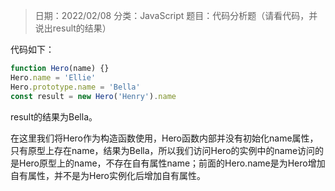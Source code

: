 > 日期：2022/02/08
分类：JavaScript
题目：代码分析题（请看代码，并说出result的结果）

代码如下：

```JavaScript
function Hero(name) {}
Hero.name = 'Ellie'
Hero.prototype.name = 'Bella'
const result = new Hero('Henry').name

```

result的结果为Bella。

在这里我们将Hero作为构造函数使用，Hero函数内部并没有初始化name属性，只有原型上存在name，结果为Bella，所以我们访问Hero的实例中的name访问的是Hero原型上的name，不存在自有属性name；前面的Hero.name是为Hero增加自有属性，并不是为Hero实例化后增加自有属性。

